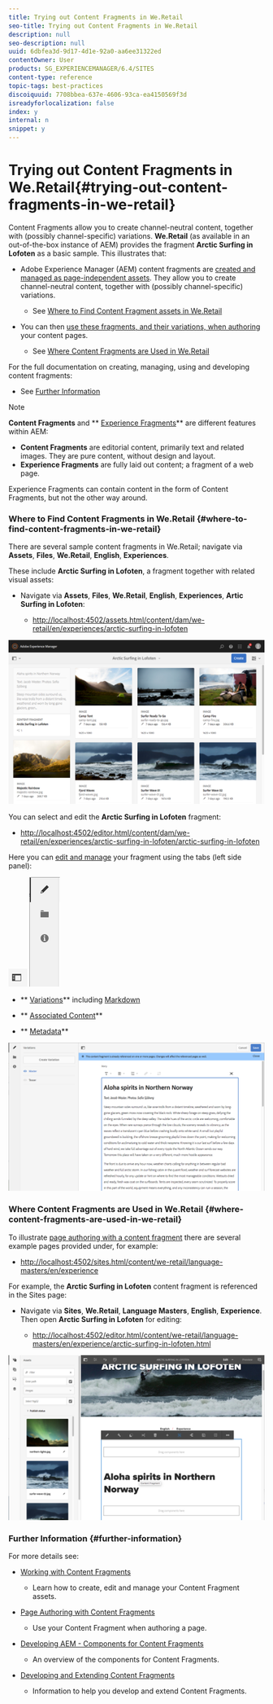 ```yaml
---
title: Trying out Content Fragments in We.Retail
seo-title: Trying out Content Fragments in We.Retail
description: null
seo-description: null
uuid: 6dbfea3d-9d17-4d1e-92a0-aa6ee31322ed
contentOwner: User
products: SG_EXPERIENCEMANAGER/6.4/SITES
content-type: reference
topic-tags: best-practices
discoiquuid: 7708bbea-637e-4606-93ca-ea4150569f3d
isreadyforlocalization: false
index: y
internal: n
snippet: y
---
```


# Trying out Content Fragments in We.Retail{#trying-out-content-fragments-in-we-retail}

Content Fragments allow you to create channel-neutral content, together with (possibly channel-specific) variations. **We.Retail** (as available in an out-of-the-box instance of AEM) provides the fragment **Arctic Surfing in Lofoten** as a basic sample. This illustrates that:

* Adobe Experience Manager (AEM) content fragments are [created and managed as page-independent assets](/content/help/en/experience-manager/6-4/assets/using/content-fragments). They allow you to create channel-neutral content, together with (possibly channel-specific) variations.

    * See [Where to Find Content Fragment assets in We.Retail](#wheretofindcontentfragmentsinweretail)

* You can then [use these fragments, and their variations, when authoring](../../authoring/using/content-fragments.md) your content pages.

    * See [Where Content Fragments are Used in We.Retail](#wherecontentfragmentsareusedinweretail)

For the full documentation on creating, managing, using and developing content fragments:

* See [Further Information](#furtherinformation)

>[!NOTE]
>
>**Content Fragments** and ** [Experience Fragments](../../authoring/using/experience-fragments.md)** are different features within AEM:
>
>* **Content Fragments** are editorial content, primarily text and related images. They are pure content, without design and layout.
>* **Experience Fragments** are fully laid out content; a fragment of a web page.  
>
>Experience Fragments can contain content in the form of Content Fragments, but not the other way around. [](../../authoring/using/experience-fragments.md)

### Where to Find Content Fragments in We.Retail {#where-to-find-content-fragments-in-we-retail}

There are several sample content fragments in We.Retail; navigate via **Assets**, **Files**, **We.Retail**, **English**, **Experiences**.

These include **Arctic Surfing in Lofoten**, a fragment together with related visual assets:

* Navigate via **Assets**, **Files**, **We.Retail**, **English**, **Experiences**, **Artic Surfing in Lofoten**:

    * [http://localhost:4502/assets.html/content/dam/we-retail/en/experiences/arctic-surfing-in-lofoten](http://localhost:4502/assets.html/content/dam/we-retail/en/experiences/arctic-surfing-in-lofoten)

![](assets/CF-44.png)

You can select and edit the **Arctic Surfing in Lofoten** fragment:

* [http://localhost:4502/editor.html/content/dam/we-retail/en/experiences/arctic-surfing-in-lofoten/arctic-surfing-in-lofoten](http://localhost:4502/editor.html/content/dam/we-retail/en/experiences/arctic-surfing-in-lofoten/arctic-surfing-in-lofoten)

Here you can [edit and manage](/content/help/en/experience-manager/6-4/assets/using/content-fragments) your fragment using the tabs (left side panel):

![](assets/CF-45-AA.png)  ![](assets/CF-45-A.png)

* ** [Variations](/content/help/en/experience-manager/6-4/assets/using/content-fragments-variations)** including [Markdown](/content/help/en/experience-manager/6-4/assets/using/content-fragments-markdown)   

* ** [Associated Content](/content/help/en/experience-manager/6-4/assets/using/content-fragments-assoc-content)**
* ** [Metadata](/content/help/en/experience-manager/6-4/assets/using/content-fragments-metadata)**

![](assets/CF-46.png) 

### Where Content Fragments are Used in We.Retail {#where-content-fragments-are-used-in-we-retail}

To illustrate [page authoring with a content fragment](../../authoring/using/content-fragments.md) there are several example pages provided under, for example:

* [http://localhost:4502/sites.html/content/we-retail/language-masters/en/experience](/sites.html/content/we-retail/language-masters/en/experience)

For example, the **Arctic Surfing in Lofoten** content fragment is referenced in the Sites page:

* Navigate via **Sites**, **We.Retail**, **Language Masters**, **English**, **Experience**. Then open **Arctic Surfing in Lofoten** for editing:

    * [http://localhost:4502/editor.html/content/we-retail/language-masters/en/experience/arctic-surfing-in-lofoten.html](http://localhost:4502/editor.html/content/we-retail/language-masters/en/experience/arctic-surfing-in-lofoten.html)

![](assets/CF-53.png) 

### Further Information {#further-information}

For more details see:

* [Working with Content Fragments](/content/help/en/experience-manager/6-4/assets/using/content-fragments)

    * Learn how to create, edit and manage your Content Fragment assets.

* [Page Authoring with Content Fragments](../../authoring/using/content-fragments.md)

    * Use your Content Fragment when authoring a page.

* [Developing AEM - Components for Content Fragments](../../developing/using/components-content-fragments.md)

    * An overview of the components for Content Fragments.

* [Developing and Extending Content Fragments](../../developing/using/customizing-content-fragments.md)

    * Information to help you develop and extend Content Fragments.

